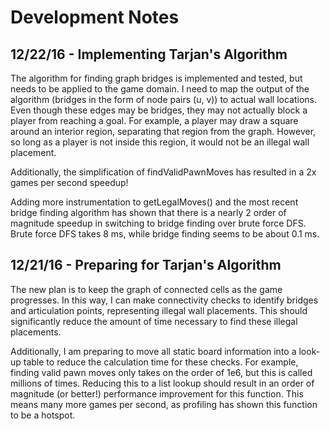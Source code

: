 # Development Notes

## 12/22/16 - Implementing Tarjan's Algorithm
The algorithm for finding graph bridges is implemented and tested, but needs to be applied to the game domain. I need to map the output of the algorithm (bridges in the form of node pairs (u, v)) to actual wall locations. Even though these edges may be bridges, they may not actually block a player from reaching a goal. For example, a player may draw a square around an interior region, separating that region from the graph. However, so long as a player is not inside this region, it would not be an illegal wall placement.

Additionally, the simplification of findValidPawnMoves has resulted in a 2x games per second speedup!

Adding more instrumentation to getLegalMoves() and the most recent bridge finding algorithm has shown that there is a nearly 2 order of magnitude speedup in switching to bridge finding over brute force DFS. Brute force DFS takes 8 ms, while bridge finding seems to be about 0.1 ms.

## 12/21/16 - Preparing for Tarjan's Algorithm
The new plan is to keep the graph of connected cells as the game progresses. In this way, I can make connectivity checks to identify bridges and articulation points, representing illegal wall placements. This should significantly reduce the amount of time necessary to find these illegal placements.

Additionally, I am preparing to move all static board information into a look-up table to reduce the calculation time for these checks. For example, finding valid pawn moves only takes on the order of 1e6, but this is called millions of times. Reducing this to a list lookup should result in an order of magnitude (or better!) performance improvement for this function. This means many more games per second, as profiling has shown this function to be a hotspot.
